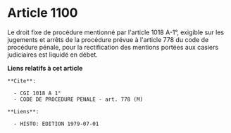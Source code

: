 # Article 1100

Le droit fixe de procédure mentionné par l'article 1018 A-1°, exigible sur les jugements et arrêts de la procédure prévue à
l'article 778 du code de procédure pénale, pour la rectification des mentions portées aux casiers judiciaires est liquidé en
débet.

**Liens relatifs à cet article**

	**Cite**:

	  - CGI 1018 A 1°
	  - CODE DE PROCEDURE PENALE - art. 778 (M)

	**Liens**:

	  - HISTO: EDITION 1979-07-01

